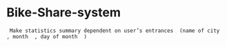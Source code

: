 # Bike-Share-system
     Make statistics summary dependent on user’s entrances  (name of city , month  , day of month  )

